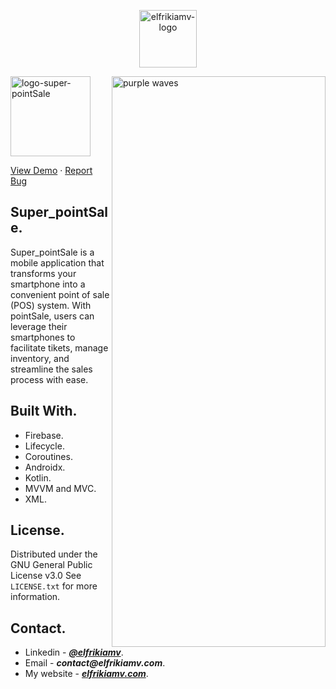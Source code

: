 <p align="center">
  <img height="92" alt="elfrikiamv-logo" src="https://elfrikiamv.com/media/img/logo-elfrikiamv-dev-light-en-horizontal.webp">
</p>

<img align="right" width="342" height="913" alt="purple waves" src="https://elfrikiamv.com/media/img/bg-purple-wave.webp"/>

<p align="start">
  <img height="128" alt="logo-super-pointSale" src="https://elfrikiamv.com/media/img/logo-super-pointSale.webp"/>
  
</p>
<a href="http://elfrikiamv.com/super-pointsale/">View Demo</a>
    ·
<a href="https://github.com/elfrikiamv/super_pointSale/issues/">Report Bug</a>
<div>

## Super_pointSale.

Super_pointSale is a mobile application that transforms your smartphone into a convenient point of sale (POS) system. With pointSale, users can leverage their smartphones to facilitate tikets, manage inventory, and streamline the sales process with ease.

## Built With.

- Firebase.
- Lifecycle.
- Coroutines.
- Androidx.
- Kotlin.
- MVVM and MVC.
- XML.

## License.

Distributed under the GNU General Public License v3.0
See `LICENSE.txt` for more information.

## Contact.

- Linkedin - **_[@elfrikiamv](https://www.linkedin.com/in/elfrikiamv/)_**.
- Email - **_contact@elfrikiamv.com_**.
- My website - **_[elfrikiamv.com](https://elfrikiamv.com)_**.